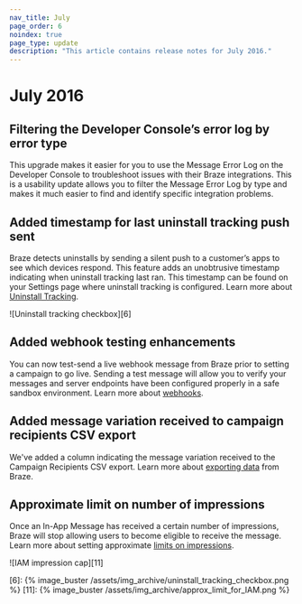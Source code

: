 ```yaml
---
nav_title: July
page_order: 6
noindex: true
page_type: update
description: "This article contains release notes for July 2016."
---
```


# July 2016

## Filtering the Developer Console’s error log by error type

This upgrade makes it easier for you to use the Message Error Log on the Developer Console to troubleshoot issues with their Braze integrations. This is a usability update allows you to filter the Message Error Log by type and makes it much easier to find and identify specific integration problems.

## Added timestamp for last uninstall tracking push sent

Braze detects uninstalls by sending a silent push to a customer’s apps to see which devices respond. This feature adds an unobtrusive timestamp indicating when uninstall tracking last ran. This timestamp can be found on your Settings page where uninstall tracking is configured. Learn more about [Uninstall Tracking]({{site.baseurl}}/user_guide/data_and_analytics/uninstall_tracking/#uninstall-tracking).

![Uninstall tracking checkbox][6]

## Added webhook testing enhancements

You can now test-send a live webhook message from Braze prior to setting a campaign to go live. Sending a test message will allow you to verify your messages and server endpoints have been configured properly in a safe sandbox environment. Learn more about [webhooks]({{site.baseurl}}/user_guide/message_building_by_channel/webhooks/creating_a_webhook/#creating-a-webhook).

## Added message variation received to campaign recipients CSV export

We've added a column indicating the message variation received to the Campaign Recipients CSV export. Learn more about [exporting data]({{site.baseurl}}/user_guide/data_and_analytics/exporting_dashboard_data/#exporting-dashboard-data) from Braze.

## Approximate limit on number of impressions

Once an In-App Message has received a certain number of impressions, Braze will stop allowing users to become eligible to receive the message. Learn more about setting approximate [limits on impressions]({{site.baseurl}}/user_guide/engagement_tools/campaigns/testing_and_more/rate-limiting/#setting-a-max-impression-cap).

![IAM impression cap][11]

[6]: {% image_buster /assets/img_archive/uninstall_tracking_checkbox.png %}
[11]: {% image_buster /assets/img_archive/approx_limit_for_IAM.png %}
